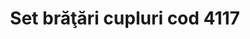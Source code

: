 ---
layout: post
title: "Set brăţări cupluri cod 4117"
description: "Set brăţări cupluri cod 4117"
img: "/assets/img/bratari-cupluri.jpg"
colors: "alb, negru"
price: "20 RON /set"
vertical: true
---